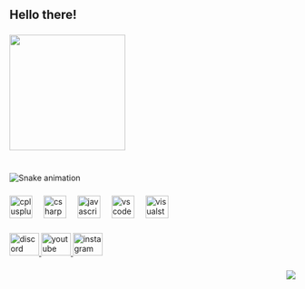 <h2 align="left">Hello there!</h2>

###

<div align="left">
  <img height="204" src="https://cdn.discordapp.com/attachments/1331085636282613812/1331122749388750899/c779a71d46084349fd59d5f0d9baf5d4.png?ex=6790782a&is=678f26aa&hm=9f7a9394b29408bef00ff8412b9c81757a8c541d8cc6636548f42862e712706e&"  />
</div>

###

<br clear="both">

<img src="https://raw.githubusercontent.com/menomal1337/menomal1337/output/snake.svg" alt="Snake animation" />

###

<div align="left">
  <img src="https://cdn.jsdelivr.net/gh/devicons/devicon/icons/cplusplus/cplusplus-original.svg" height="40" alt="cplusplus logo"  />
  <img width="12" />
  <img src="https://cdn.jsdelivr.net/gh/devicons/devicon/icons/csharp/csharp-original.svg" height="40" alt="csharp logo"  />
  <img width="12" />
  <img src="https://cdn.jsdelivr.net/gh/devicons/devicon/icons/javascript/javascript-original.svg" height="40" alt="javascript logo"  />
  <img width="12" />
  <img src="https://cdn.jsdelivr.net/gh/devicons/devicon/icons/vscode/vscode-original.svg" height="40" alt="vscode logo"  />
  <img width="12" />
  <img src="https://cdn.jsdelivr.net/gh/devicons/devicon/icons/visualstudio/visualstudio-plain.svg" height="40" alt="visualstudio logo"  />
</div>

###

<div align="left">
  <a href="https://discord.gg/ypEaA6ryQd" target="_blank">
    <img src="https://raw.githubusercontent.com/maurodesouza/profile-readme-generator/master/src/assets/icons/social/discord/default.svg" width="52" height="40" alt="discord logo"  />
  </a>
  <a href="https://www.youtube.com/@menomal1337" target="_blank">
    <img src="https://raw.githubusercontent.com/maurodesouza/profile-readme-generator/master/src/assets/icons/social/youtube/default.svg" width="52" height="40" alt="youtube logo"  />
  </a>
  <a href="https://www.instagram.com/rickzinkingx/" target="_blank">
    <img src="https://raw.githubusercontent.com/maurodesouza/profile-readme-generator/master/src/assets/icons/social/instagram/default.svg" width="52" height="40" alt="instagram logo"  />
  </a>
</div>

###

<img align="right" src="https://profile-counter.glitch.me/menomal1337/count.svg?"  />

###
